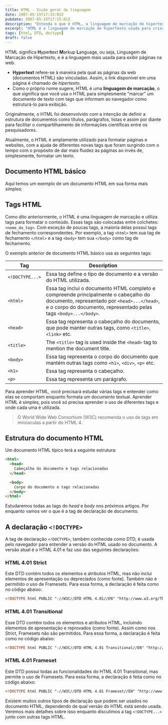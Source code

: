 ```yaml
---
title: HTML - Visão geral da linguagem
date: 2007-05-15T17:15:01Z
pubdate: 2007-05-15T17:15:01Z
description: "Entenda o que é HTML, a linguagem de marcação de hipertexto usada para criar páginas web. Aprenda sobre suas tags e estrutura básica."
excerpt: "HTML é a linguagem de marcação de hipertexto usada para criar páginas web. Este artigo explica sua estrutura básica, tags e a importância do HTML na formatação de websites."
tags: [html, DTD, doctype]
draft: false
---
```

HTML significa **H**yper**t**ext **M**arkup **L**anguage, ou seja, Linguagem de Marcação de Hipertexto, e é a linguagem mais usada para exibir páginas na web.

- **Hypertext** refere-se à maneira pela qual as páginas da web (documentos HTML) são vinculadas. Assim, o link disponível em uma página é chamado de _hipertexto_.
- Como o próprio nome sugere, HTML é uma **linguagem de marcação**, o que significa que você usa o HTML para simplesmente "marcar" um documento de texto com tags que informam ao navegador como estruturá-lo para exibição.

Originalmente, o HTML foi desenvolvido com a intenção de definir a estrutura de documentos como títulos, parágrafos, listas e assim por diante para facilitar o compartilhamento de informações científicas entre os pesquisadores.

Atualmente, o HTML é amplamente utilizado para formatar páginas e websites, com a ajuda de diferentes novas tags que foram surgindo com o tempo com o propósito de dar mais fluidez às páginas ao invés de, simplesmente, formatar um texto.

## Documento HTML básico

Aqui temos um exemplo de um documento HTML em sua forma mais simples:

<script async src="//jsfiddle.net/vctrtvfrrr/kjcrxo1q/2/embed/html,result/"></script>

## Tags HTML

Como dito anteriormente, o HTML é uma linguagem de marcação e utiliza tags para formatar o conteúdo. Essas tags são colocadas entre colchetes: `<nome_da_tag>`. Com exceção de poucas tags, a maioria delas possui tags de fechamento correspondentes. Por exemplo, a tag `<html>` tem sua tag de fechamento `</html>` e a tag `<body>` tem sua `</body>` como tag de fechamento.

O exemplo anterior de documento HTML básico usa as seguintes tags:

| Tag             | Description                                                                                                                                                                                              |
| --------------- | -------------------------------------------------------------------------------------------------------------------------------------------------------------------------------------------------------- |
| `<!DOCTYPE...>` | Essa tag define o tipo de documento e a versão do HTML utilizada.                                                                                                                                        |
| `<html>`        | Essa tag inclui o documento HTML completo e compreende principalmente o cabeçalho do documento, representado por `<head>...</head>`, e o corpo do documento, representado pelas tags `<body>...</body>`. |
| `<head>`        | Essa tag representa o cabeçalho do documento, que pode manter outras tags, como `<title>`, `<link>` etc.                                                                                                 |
| `<title>`       | The `<title>` tag is used inside the `<head>` tag to mention the document title.                                                                                                                         |
| `<body>`        | Essa tag representa o corpo do documento que mantém outras tags como `<h1>`, `<div>`, `<p>` etc.                                                                                                         |
| `<h1>`          | Essa tag representa o cabeçalho.                                                                                                                                                                         |
| `<p>`           | Essa tag representa um parágrafo.                                                                                                                                                                        |

Para aprender HTML, você precisará estudar várias tags e entender como elas se comportam enquanto formata um documento textual. Aprender HTML é simples, pois você só precisa aprender o uso de diferentes tags e onde cada uma é utilizada.

> O World Wide Web Consortium (W3C) recomenda o uso de tags em minúsculas a partir do HTML 4.

## Estrutura do documento HTML

Um documento HTML típico terá a seguinte estrutura:

```html
<html>
  <head>
    Cabeçalho do documento e tags relacionadas
  </head>

  <body>
    Corpo do documento e tags relacionadas
  </body>
</html>
```

Estudaremos todas as tags do _head_ e _body_ nos próximos artigos. Por enquanto vamos ver o que é a tag de declaração de documento.

## A declaração `<!DOCTYPE>`

A tag de declaração `<!DOCTYPE>`, também conhecida como DTD, é usada pelo navegador para entender a versão do HTML usado no documento. A versão atual é o HTML 4.01 e faz uso das seguintes declarações:

### HTML 4.01 Strict

Este DTD contém todos os elementos e atributos HTML, mas não inclui elementos de apresentação ou depreciados (como fonte). Também não é permitido o uso de Framesets. Para essa forma, a declaração é feita como no código abaixo:

```html
<!DOCTYPE html PUBLIC "-//W3C//DTD HTML 4.01//EN" "http://www.w3.org/TR/html4/strict.dtd">
```

### HTML 4.01 Transitional

Esse DTD contém todos os elementos e atributos HTML, incluindo elementos de apresentação e reprovados (como fonte). Assim como nos Strict, Framesets não são permitidos. Para essa forma, a declaração é feita como no código abaixo:

```html
<!DOCTYPE html PUBLIC "-//W3C//DTD HTML 4.01 Transitional//EN" "http://www.w3.org/TR/html4/loose.dtd">
```

### HTML 4.01 Frameset

Este DTD possui todas as funcionalidades do HTML 4.01 Transitional, mas permite o uso de Framesets. Para essa forma, a declaração é feita como no código abaixo:

```html
<!DOCTYPE html PUBLIC "-//W3C//DTD HTML 4.01 Frameset//EN" "http://www.w3.org/TR/html4/frameset.dtd">
```

Existem muitos outros tipos de declaração que podem ser usados ​​no documento HTML, dependendo de qual versão do HTML está sendo usada. Veremos mais detalhes sobre isso enquanto discutimos a tag `<!DOCTYPE...>` junto com outras tags HTML.
